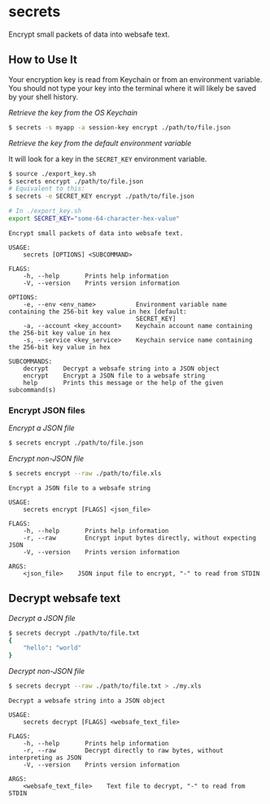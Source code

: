 # secrets

Encrypt small packets of data into websafe text.

## How to Use It

Your encryption key is read from Keychain or from an environment variable. You should not type your key into the terminal where it will likely be saved by your shell history.

*Retrieve the key from the OS Keychain*

```sh
$ secrets -s myapp -a session-key encrypt ./path/to/file.json
```

*Retrieve the key from the default environment variable*

It will look for a key in the `SECRET_KEY` environment variable.

```sh
$ source ./export_key.sh
$ secrets encrypt ./path/to/file.json
# Equivalent to this:
$ secrets -e SECRET_KEY encrypt ./path/to/file.json
```

```sh
# In ./export_key.sh
export SECRET_KEY="some-64-character-hex-value"
```


```
Encrypt small packets of data into websafe text.

USAGE:
    secrets [OPTIONS] <SUBCOMMAND>

FLAGS:
    -h, --help       Prints help information
    -V, --version    Prints version information

OPTIONS:
    -e, --env <env_name>           Environment variable name containing the 256-bit key value in hex [default:
                                   SECRET_KEY]
    -a, --account <key_account>    Keychain account name containing the 256-bit key value in hex
    -s, --service <key_service>    Keychain service name containing the 256-bit key value in hex

SUBCOMMANDS:
    decrypt    Decrypt a websafe string into a JSON object
    encrypt    Encrypt a JSON file to a websafe string
    help       Prints this message or the help of the given subcommand(s)
```

### Encrypt JSON files

*Encrypt a JSON file*

```sh
$ secrets encrypt ./path/to/file.json
```

*Encrypt non-JSON file*

```sh
$ secrets encrypt --raw ./path/to/file.xls
```

```
Encrypt a JSON file to a websafe string

USAGE:
    secrets encrypt [FLAGS] <json_file>

FLAGS:
    -h, --help       Prints help information
    -r, --raw        Encrypt input bytes directly, without expecting JSON
    -V, --version    Prints version information

ARGS:
    <json_file>    JSON input file to encrypt, "-" to read from STDIN
```

## Decrypt websafe text

*Decrypt a JSON file*

```sh
$ secrets decrypt ./path/to/file.txt
{
    "hello": "world"
}
```

*Decrypt non-JSON file*

```sh
$ secrets decrypt --raw ./path/to/file.txt > ./my.xls
```

```
Decrypt a websafe string into a JSON object

USAGE:
    secrets decrypt [FLAGS] <websafe_text_file>

FLAGS:
    -h, --help       Prints help information
    -r, --raw        Decrypt directly to raw bytes, without interpreting as JSON
    -V, --version    Prints version information

ARGS:
    <websafe_text_file>    Text file to decrypt, "-" to read from STDIN
```
